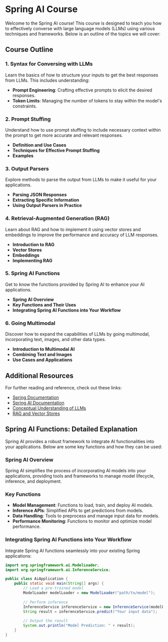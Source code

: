 # Spring AI Course

Welcome to the Spring AI course! This course is designed to teach you how to effectively converse with large language models (LLMs) using various techniques and frameworks. Below is an outline of the topics we will cover:

## Course Outline

### 1. Syntax for Conversing with LLMs

Learn the basics of how to structure your inputs to get the best responses from LLMs. This includes understanding:

- **Prompt Engineering**: Crafting effective prompts to elicit the desired responses.
- **Token Limits**: Managing the number of tokens to stay within the model's constraints.

### 2. Prompt Stuffing

Understand how to use prompt stuffing to include necessary context within the prompt to get more accurate and relevant responses.

- **Definition and Use Cases**
- **Techniques for Effective Prompt Stuffing**
- **Examples**

### 3. Output Parsers

Explore methods to parse the output from LLMs to make it useful for your applications.

- **Parsing JSON Responses**
- **Extracting Specific Information**
- **Using Output Parsers in Practice**

### 4. Retrieval-Augmented Generation (RAG)

Learn about RAG and how to implement it using vector stores and embeddings to improve the performance and accuracy of LLM responses.

- **Introduction to RAG**
- **Vector Stores**
- **Embeddings**
- **Implementing RAG**

### 5. Spring AI Functions

Get to know the functions provided by Spring AI to enhance your AI applications.

- **Spring AI Overview**
- **Key Functions and Their Uses**
- **Integrating Spring AI Functions into Your Workflow**

### 6. Going Multimodal

Discover how to expand the capabilities of LLMs by going multimodal, incorporating text, images, and other data types.

- **Introduction to Multimodal AI**
- **Combining Text and Images**
- **Use Cases and Applications**

## Additional Resources

For further reading and reference, check out these links:

- [Spring Documentation](https://spring.io/docs)
- [Spring AI Documentation](https://spring.io/projects/spring-ai)
- [Conceptual Understanding of LLMs](https://towardsdatascience.com/understanding-large-language-models-llms-73c9b02e4d2d)
- [RAG and Vector Stores](https://www.analyticsvidhya.com/blog/2020/11/retrieval-augmented-generation-rag-nlp/)

## Spring AI Functions: Detailed Explanation

Spring AI provides a robust framework to integrate AI functionalities into your applications. Below are some key functions and how they can be used:

### Spring AI Overview

Spring AI simplifies the process of incorporating AI models into your applications, providing tools and frameworks to manage model lifecycle, inference, and deployment.

### Key Functions

- **Model Management**: Functions to load, train, and deploy AI models.
- **Inference APIs**: Simplified APIs to get predictions from models.
- **Data Handling**: Tools to preprocess and manage input data for models.
- **Performance Monitoring**: Functions to monitor and optimize model performance.

### Integrating Spring AI Functions into Your Workflow

Integrate Spring AI functions seamlessly into your existing Spring applications:

```java
import org.springframework.ai.ModelLoader;
import org.springframework.ai.InferenceService;

public class AiApplication {
    public static void main(String[] args) {
        // Load a pre-trained model
        ModelLoader modelLoader = new ModelLoader("path/to/model");
        
        // Perform inference
        InferenceService inferenceService = new InferenceService(modelLoader);
        String result = inferenceService.predict("Your input data");
        
        // Output the result
        System.out.println("Model Prediction: " + result);
    }
}

